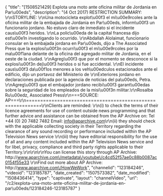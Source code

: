 {
    "title": "[1508521429] Explota una moto ante oficina militar de Jordania en Par\u00eds",
    "description": "(4 Oct 2017) RESTRICTION SUMMARY: \r\nSTORYLINE: \r\nUna motocicleta explot\u00f3 el mi\u00e9rcoles ante la oficina militar de la embajada de Jordania en Par\u00eds, inform\u00f3 un funcionario jordano. No estuvo claro de inmediato si el incidente caus\u00f3 heridos. \r\nLa polic\u00eda de la capital francesa dijo est\u00e1n investigando lo ocurrido. \r\nAbdallah Alolaimat, funcionario consular en la embajada jordana en Par\u00eds, dijo a The Associated Press que la explosi\u00f3n ocurri\u00f3 el mi\u00e9rcoles por la ma\u00f1ana delante de la oficina del agregado militar de Jordania, en el oeste de la ciudad. \r\nAgreg\u00f3 que por el momento se desconoce si la explosi\u00f3n dej\u00f3 heridos o si fue accidental. \r\nEl incidente caus\u00f3 da\u00f1os menores a los veh\u00edculos estacionados ante el edificio, dijo un portavoz del Ministerio de \r\nExteriores jordano en declaraciones publicada por la agencia de noticias del pa\u00eds, Petra. \r\nAgreg\u00f3 que el embajador jordano recibi\u00f3 garant\u00edas sobre la seguridad de los empleados de la misi\u00f3n militar.\r\nRosalba Ru\u00edz, Associated Press\r\n===SOURCE: AP===\r\n===========================================================\r\nClients are reminded: \r\n(i) to check the terms of their licence agreements for use of content outside news programming and that further advice and assistance can be obtained from the AP Archive on: Tel +44 (0) 20 7482 7482 Email: info@aparchive.com\r\n(ii) they should check with the applicable collecting society in their Territory regarding the clearance of any sound recording or performance included within the AP Television News service \r\n(iii) they have editorial responsibility for the use of all and any content included within the AP Television News service and for libel, privacy, compliance and third party rights applicable to their Territory.\r\n\r\n\r\nYou can license this story through AP Archive: http:\/\/www.aparchive.com\/metadata\/youtube\/c4cd52f57ae0c88b0087ac0154f55e33 \r\nFind out more about AP Archive: http:\/\/www.aparchive.com\/HowWeWork",
    "channelid": "123184246",
    "videoid": "123185787",
    "date_created": "1507573382",
    "date_modified": "1508436414",
    "type": "captivate",
    "layout": "channelVideo",
    "url": "\/c2\/explota-una-moto-ante-oficina-militar-de-jordania-en-par\u00eds\/123184246-123185787"
}